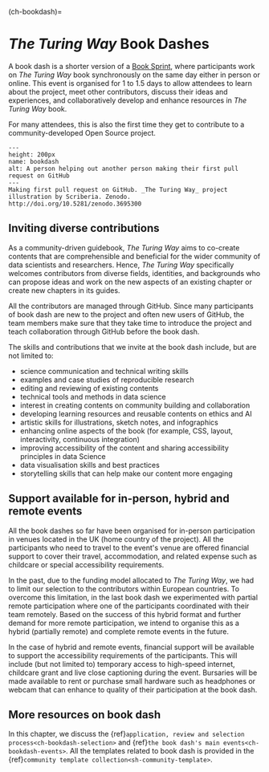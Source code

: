 (ch-bookdash)=
# _The Turing Way_ Book Dashes

A book dash is a shorter version of a [Book Sprint](https://en.wikipedia.org/wiki/Book_sprint), where participants work on _The Turing Way_ book synchronously on the same day either in person or online.
This event is organised for 1 to 1.5 days to allow attendees to learn about the project, meet other contributors, discuss their ideas and experiences, and collaboratively develop and enhance resources in _The Turing Way_ book.

For many attendees, this is also the first time they get to contribute to a community-developed Open Source project.

```{figure} ../figures/bookdash.png
---
height: 200px
name: bookdash
alt: A person helping out another person making their first pull request on GitHub
---
Making first pull request on GitHub. _The Turing Way_ project illustration by Scriberia. Zenodo. http://doi.org/10.5281/zenodo.3695300
```

## Inviting diverse contributions

As a community-driven guidebook, _The Turing Way_ aims to co-create contents that are comprehensible and beneficial for the wider community of data scientists and researchers.
Hence, _The Turing Way_ specifically welcomes contributors from diverse fields, identities, and backgrounds who can propose ideas and work on the new aspects of an existing chapter or create new chapters in its guides.

All the contributors are managed through GitHub.
Since many participants of book dash are new to the project and often new users of GitHub, the team members make sure that they take time to introduce the project and teach collaboration through GitHub before the book dash.

The skills and contributions that we invite at the book dash include, but are not limited to:

- science communication and technical writing skills
- examples and case studies of reproducible research
- editing and reviewing of existing contents
- technical tools and methods in data science
- interest in creating contents on community building and collaboration
- developing learning resources and reusable contents on ethics and AI
- artistic skills for illustrations, sketch notes, and infographics
- enhancing online aspects of the book (for example, CSS, layout, interactivity, continuous integration)
- improving accessibility of the content and sharing accessibility principles in data Science
- data visualisation skills and best practices
- storytelling skills that can help make our content more engaging

## Support available for in-person, hybrid and remote events

All the book dashes so far have been organised for in-person participation in venues located in the UK (home country of the project).
All the participants who need to travel to the event's venue are offered financial support to cover their travel, accommodation, and related expense such as childcare or special accessibility requirements.

In the past, due to the funding model allocated to _The Turing Way_, we had to limit our selection to the contributors within European countries.
To overcome this limitation, in the last book dash we experimented with partial remote participation where one of the participants coordinated with their team remotely.
Based on the success of this hybrid format and further demand for more remote participation, we intend to organise this as a hybrid (partially remote) and complete remote events in the future.

In the case of hybrid and remote events, financial support will be available to support the accessibility requirements of the participants.
This will include (but not limited to) temporary access to high-speed internet, childcare grant and live close captioning during the event.
Bursaries will be made available to rent or purchase small hardware such as headphones or webcam that can enhance to quality of their participation at the book dash.

## More resources on book dash

In this chapter, we discuss the {ref}`application, review and selection process<ch-bookdash-selection>` and {ref}`the book dash's main events<ch-bookdash-events>`.
All the templates related to book dash is provided in the {ref}`community template collection<sh-community-template>`.
